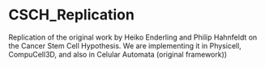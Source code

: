 # CSCH_Replication
Replication of the original work by Heiko Enderling and Philip Hahnfeldt on the Cancer Stem Cell Hypothesis. We are implementing it in Physicell, CompuCell3D, and also in Celular Automata (original framework))
